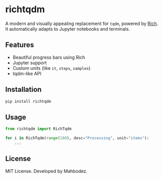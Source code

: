 # richtqdm

A modern and visually appealing replacement for `tqdm`, powered by [Rich](https://github.com/Textualize/rich).  
It automatically adapts to Jupyter notebooks and terminals.

## Features

- Beautiful progress bars using Rich
- Jupyter support
- Custom units (like `it`, `steps`, `samples`)
- tqdm-like API

## Installation

```bash
pip install richtqdm
```

## Usage

```python
from richtqdm import RichTqdm

for i in RichTqdm(range(100), desc="Processing", unit="items"):
    ...
```

## License

MIT License. Developed by Mahbodez.
